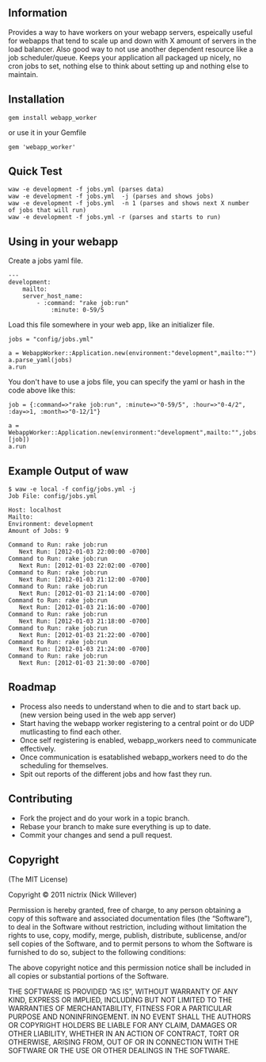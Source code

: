 ## Information

Provides a way to have workers on your webapp servers, espeically useful for webapps that tend to scale up and down with X amount of servers in the load balancer.  Also good way to not use another dependent resource like a job scheduler/queue.  Keeps your application all packaged up nicely, no cron jobs to set, nothing else to think about setting up and nothing else to maintain.

## Installation

`gem install webapp_worker`

or use it in your Gemfile

`gem 'webapp_worker'`

## Quick Test

	waw -e development -f jobs.yml (parses data)
	waw -e development -f jobs.yml  -j (parses and shows jobs)
	waw -e development -f jobs.yml  -n 1 (parses and shows next X number of jobs that will run)
	waw -e development -f jobs.yml -r (parses and starts to run)

## Using in your webapp

Create a jobs yaml file.

	---
	development:
		mailto:
		server_host_name:
			- :command: "rake job:run"
				:minute: 0-59/5

Load this file somewhere in your web app, like an initializer file.

	jobs = "config/jobs.yml"

	a = WebappWorker::Application.new(environment:"development",mailto:"")
	a.parse_yaml(jobs)
	a.run

You don't have to use a jobs file, you can specify the yaml or hash in the code above like this:

	job = {:command=>"rake job:run", :minute=>"0-59/5", :hour=>"0-4/2", :day=>1, :month=>"0-12/1"}

	a = WebappWorker::Application.new(environment:"development",mailto:"",jobs:[job])
	a.run

## Example Output of waw

	$ waw -e local -f config/jobs.yml -j
	Job File: config/jobs.yml

	Host: localhost
	Mailto:
	Environment: development
	Amount of Jobs: 9

	Command to Run: rake job:run
	   Next Run: [2012-01-03 22:00:00 -0700]
	Command to Run: rake job:run
	   Next Run: [2012-01-03 22:02:00 -0700]
	Command to Run: rake job:run
	   Next Run: [2012-01-03 21:12:00 -0700]
	Command to Run: rake job:run
	   Next Run: [2012-01-03 21:14:00 -0700]
	Command to Run: rake job:run
	   Next Run: [2012-01-03 21:16:00 -0700]
	Command to Run: rake job:run
	   Next Run: [2012-01-03 21:18:00 -0700]
	Command to Run: rake job:run
	   Next Run: [2012-01-03 21:22:00 -0700]
	Command to Run: rake job:run
	   Next Run: [2012-01-03 21:24:00 -0700]
	Command to Run: rake job:run
	   Next Run: [2012-01-03 21:30:00 -0700]

## Roadmap

- Process also needs to understand when to die and to start back up. (new version being used in the web app server)
- Start having the webapp worker registering to a central point or do UDP mutlicasting to find each other.
- Once self registering is enabled, webapp_workers need to communicate effectively.
- Once communication is esatablished webapp_workers need to do the scheduling for themselves.
- Spit out reports of the different jobs and how fast they run.

## Contributing

- Fork the project and do your work in a topic branch.
- Rebase your branch to make sure everything is up to date.
- Commit your changes and send a pull request.

## Copyright

(The MIT License)

Copyright © 2011 nictrix (Nick Willever)

Permission is hereby granted, free of charge, to any person obtaining a copy of this software and associated documentation files (the “Software”), to deal in the Software without restriction, including without limitation the rights to use, copy, modify, merge, publish, distribute, sublicense, and/or sell copies of the Software, and to permit persons to whom the Software is furnished to do so, subject to the following conditions:

The above copyright notice and this permission notice shall be included in all copies or substantial portions of the Software.

THE SOFTWARE IS PROVIDED “AS IS”, WITHOUT WARRANTY OF ANY KIND, EXPRESS OR IMPLIED, INCLUDING BUT NOT LIMITED TO THE WARRANTIES OF MERCHANTABILITY, FITNESS FOR A PARTICULAR PURPOSE AND NONINFRINGEMENT. IN NO EVENT SHALL THE AUTHORS OR COPYRIGHT HOLDERS BE LIABLE FOR ANY CLAIM, DAMAGES OR OTHER LIABILITY, WHETHER IN AN ACTION OF CONTRACT, TORT OR OTHERWISE, ARISING FROM, OUT OF OR IN CONNECTION WITH THE SOFTWARE OR THE USE OR OTHER DEALINGS IN THE SOFTWARE.
